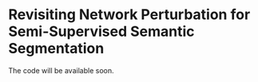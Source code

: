 # Revisiting Network Perturbation for Semi-Supervised Semantic Segmentation
The code will be available soon.
